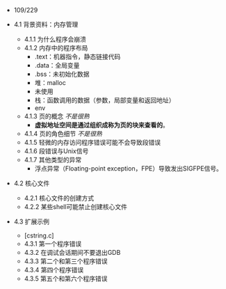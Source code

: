 + 109/229

+ 4.1 背景资料：内存管理
	+ 4.1.1 为什么程序会崩溃
	+ 4.1.2 内存中的程序布局
		+ .text：机器指令，静态链接代码
		+ .data：全局变量
		+ .bss：未初始化数据
		+ 堆：malloc
		+ 未使用
		+ 栈：函数调用的数据（参数，局部变量和返回地址）
		+ env
	+ 4.1.3 页的概念  *不是很熟*
		+ **虚拟地址空间是通过组织成称为页的块来查看的**。
	+ 4.1.4 页的角色细节 *不是很熟*
	+ 4.1.5 轻微的内存访问程序错误可能不会导致段错误
	+ 4.1.6 段错误与Unix信号
	+ 4.1.7 其他类型的异常
		+ 浮点异常（Floating-point exception，FPE）导致发出SIGFPE信号。

+ 4.2 核心文件
	+ 4.2.1 核心文件的创建方式
	+ 4.2.2 某些shell可能禁止创建核心文件

+ 4.3 扩展示例
	+ [cstring.c]
	+ 4.3.1 第一个程序错误
	+ 4.3.2 在调试会话期间不要退出GDB
	+ 4.3.3 第二个和第三个程序错误
	+ 4.3.4 第四个程序错误
	+ 4.3.5 第五个和第六个程序错误









